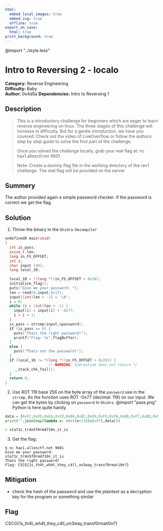```yaml
---
html:
  embed_local_images: true
  embed_svg: true
  offline: true
export_on_save:
  html: true
print_background: true
---
```

@import "../style.less"

# Intro to Reversing 2 - localo


**Category:** Reverse Engineering       
**Difficulty:** Baby        
**Author:** 0x4d5a
**Dependencies:** Intro to Reversing 1 

## Description
>This is a introductory challenge for beginners which are eager to learn reverse engineering on linux. The three stages of this challenge will increase in difficulty. But for a gentle introduction, we have you covered: Check out the video of LiveOverflow or follow the authors step by step guide to solve the first part of the challenge.
>
>Once you solved the challenge locally, grab your real flag at: nc hax1.allesctf.net 9601
>
>Note: Create a dummy flag file in the working directory of the rev1 challenge. The real flag will be provided on the server
## Summery
The author provided again a simple password checker. If the password is correct we get the flag. 

## Solution
1. Throw the binary in the `Ghidra-Decompiler`
```C
undefined8 main(void)
{
  int is_pass;
  ssize_t len;
  long in_FS_OFFSET;
  int i;
  char input [40];
  long local_10;
  
  local_10 = *(long *)(in_FS_OFFSET + 0x28);
  initialize_flag();
  puts("Give me your password: ");
  len = read(0,input,0x1f);
  input[(int)len + -1] = '\0';
  i = 0;
  while (i < (int)len + -1) {
    input[i] = input[i] + -0x77;
    i = i + 1;
  }
  is_pass = strcmp(input,&password);
  if (is_pass == 0) {
    puts("Thats the right password!");
    printf("Flag: %s",flagBuffer);
  }
  else {
    puts("Thats not the password!");
  }
  if (local_10 != *(long *)(in_FS_OFFSET + 0x28)) {
                    /* WARNING: Subroutine does not return */
    __stack_chk_fail();
  }
  return 0;
}
```
2. Use ROT 119 base 256 on the byte array of the `password` use in the `strcmp`. As the function uses ROT -0x77 (decimal: 119) on our input. We can get the bytes by clicking on `password` in `Ghidra`.
@import "pass.png"
Python is here quite handy.
```Python
data = [0xFC,0xFD,0xEA,0xC0,0xBA,0xEC,0xE8,0xFD,0xFB,0xBD,0xF7,0xBE,0xEF,0xB9,0xFB,0xF6,0xBD,0xC0,0xBA,0xB9,0xF7,0xE8,0xF2,0xFD,0xE8,0xF2,0xFC]
print("".join(map(lambda x: chr((x+119)&0xFF),data)))

> sta71c_tr4n5f0rm4710n_it_is
```
3. Get the flag:
```shell
$ nc hax1.allesctf.net 9601
Give me your password:
sta71c_tr4n5f0rm4710n_it_is
Thats the right password!
Flag: CSCG{1s_th4t_wh4t_they_c4ll_on3way_transf0rmati0n?}
```
## Mitigation
- check the hash of the password and use the plaintext as a decryption key for the program or something similar

## Flag
CSCG{1s_th4t_wh4t_they_c4ll_on3way_transf0rmati0n?}